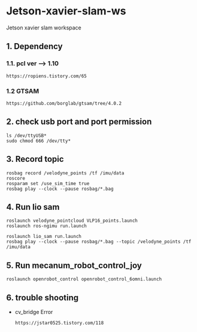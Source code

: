 # Jetson-xavier-slam-ws
Jetson xavier slam workspace

## 1. Dependency

### 1.1. pcl ver --> 1.10  
	https://ropiens.tistory.com/65
### 1.2 GTSAM
	https://github.com/borglab/gtsam/tree/4.0.2


## 2. check usb port and port permission 
	ls /dev/ttyUSB* 
	sudo chmod 666 /dev/tty*

## 3. Record topic
	rosbag record /velodyne_points /tf /imu/data
	roscore
	rosparam set /use_sim_time true
	rosbag play --clock --pause rosbag/*.bag

## 4. Run lio sam 
	roslaunch velodyne_pointcloud VLP16_points.launch
	roslaunch ros-ngimu run.launch

	roslaunch lio_sam run.launch 
	rosbag play --clock --pause rosbag/*.bag --topic /velodyne_points /tf /imu/data

## 5. Run mecanum_robot_control_joy
	roslaunch openrobot_control openrobot_control_6omni.launch


## 6. trouble shooting
* cv_bridge Error
	```
	https://jstar0525.tistory.com/118
	```
